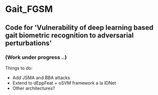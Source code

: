 # Gait_FGSM
## Code for 'Vulnerability of deep learning based gait biometric recognition to adversarial perturbations'
### (Work under progress ..)
Things to do:

- Add JSMA and BBA attacks
- Extend to dEppFeat + oSVM framework a la IDNet
- Other architectures?
